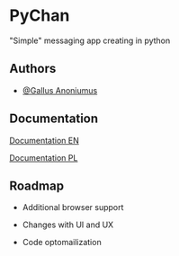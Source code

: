 # PyChan

"Simple" messaging app creating in python 


## Authors

- [@Gallus Anoniumus](https://github.com/Gallus-Anonimus)


## Documentation

[Documentation EN](https://linktodocumentation)

[Documentation PL](https://linktodocumentation)


## Roadmap

- Additional browser support

- Changes with UI and UX

- Code optomailization
